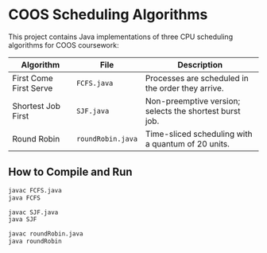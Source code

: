 # COOS Scheduling Algorithms

This project contains Java implementations of three CPU scheduling algorithms for COOS coursework:

| Algorithm               | File             | Description                                                  |
|------------------------|------------------|--------------------------------------------------------------|
| First Come First Serve | `FCFS.java`       | Processes are scheduled in the order they arrive.            |
| Shortest Job First     | `SJF.java`        | Non-preemptive version; selects the shortest burst job.      |
| Round Robin            | `roundRobin.java` | Time-sliced scheduling with a quantum of 20 units.           |

## How to Compile and Run

```bash
javac FCFS.java
java FCFS

javac SJF.java
java SJF

javac roundRobin.java
java roundRobin
